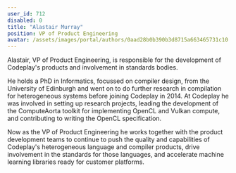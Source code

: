 ```yaml
---
user_id: 712
disabled: 0
title: "Alastair Murray"
position: VP of Product Engineering
avatar: /assets/images/portal/authors/0aad28b0b390b3d8715a663465731c10.png
---
```

Alastair, VP of Product Engineering, is responsible for the development of Codeplay's products and 
involvement in standards bodies.

He holds a PhD in Informatics, focussed on compiler design, from the University of Edinburgh and went on to 
do further research in compilation for heterogeneous systems before joining Codeplay in 2014. At Codeplay he 
was involved in setting up research projects, leading the development of the ComputeAorta toolkit for 
implementing OpenCL and Vulkan compute, and contributing to writing the OpenCL specification.

Now as the VP of Product Engineering he works together with the product development teams to continue to 
push the quality and capabilities of Codeplay's heterogeneous language and compiler products, drive 
involvement in the standards for those languages, and accelerate machine learning libraries ready for 
customer platforms.

